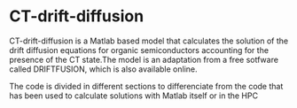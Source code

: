 # CT-drift-diffusion
CT-drift-diffusion is a Matlab based model that calculates the solution of the drift diffusion equations for organic semiconductors accounting for the presence of the CT state.The model is an adaptation from a free sotfware called DRIFTFUSION, which is also available online. 

The code is divided in different sections to differenciate from the code that has been used to calculate solutions with Matlab itself or in the HPC
